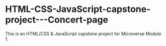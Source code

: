 # HTML-CSS-JavaScript-capstone-project---Concert-page
This is an HTML/CSS &amp; JavaScript capstone project for Microverse Module 1.
